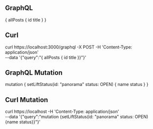 ## GraphQL

{
  allPosts {
    id
    title
  }
}

## Curl
curl https://localhost:3000/graphql -X POST -H 'Content-Type: application/json' \
  --data '{"query":"{ allPosts { id title }}"}'

## GraphQL Mutation
mutation {
  setLiftStatus(id: "panorama" status: OPEN) {
    name
    status
  }
}

## Curl Mutation
curl https://localhost -H 'Content-Type: application/json' \
  --data '{"query":"mutation {setLiftStatus(id: \"panorama\" status: OPEN) {name status}}"}'
